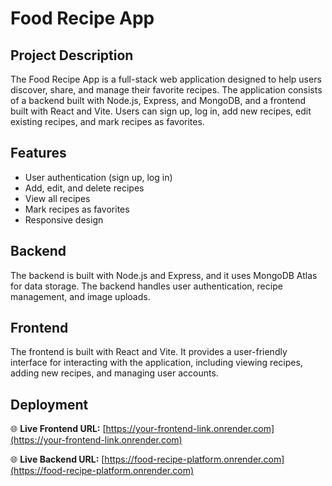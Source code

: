 # Food Recipe App

## Project Description

The Food Recipe App is a full-stack web application designed to help users discover, share, and manage their favorite recipes. The application consists of a backend built with Node.js, Express, and MongoDB, and a frontend built with React and Vite. Users can sign up, log in, add new recipes, edit existing recipes, and mark recipes as favorites.

## Features

- User authentication (sign up, log in)
- Add, edit, and delete recipes
- View all recipes
- Mark recipes as favorites
- Responsive design

## Backend

The backend is built with Node.js and Express, and it uses MongoDB Atlas for data storage. The backend handles user authentication, recipe management, and image uploads.

## Frontend

The frontend is built with React and Vite. It provides a user-friendly interface for interacting with the application, including viewing recipes, adding new recipes, and managing user accounts.

## Deployment

🌐 **Live Frontend URL:** [https://your-frontend-link.onrender.com](https://your-frontend-link.onrender.com) 


🌐 **Live Backend URL:** [https://food-recipe-platform.onrender.com](https://food-recipe-platform.onrender.com) 